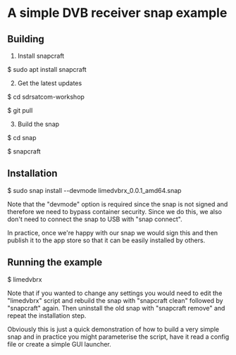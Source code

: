 # A simple DVB receiver snap example

## Building

1. Install snapcraft

$ sudo apt install snapcraft

2. Get the latest updates

$ cd sdrsatcom-workshop

$ git pull

3. Build the snap

$ cd snap

$ snapcraft

## Installation

$ sudo snap install --devmode limedvbrx_0.0.1_amd64.snap

Note that the "devmode" option is required since the snap is not signed and
therefore we need to bypass container security. Since we do this, we also don't
need to connect the snap to USB with "snap connect".

In practice, once we're happy with our snap we would sign this and then publish
it to the app store so that it can be easily installed by others.

## Running the example

$ limedvbrx

Note that if you wanted to change any settings you would need to edit the
"limedvbrx" script and rebuild the snap with "snapcraft clean" followed by
"snapcraft" again. Then uninstall the old snap with "snapcraft remove" and
repeat the installation step.

Obviously this is just a quick demonstration of how to build a very simple snap
and in practice you might parameterise the script, have it read a config file or
create a simple GUI launcher.
